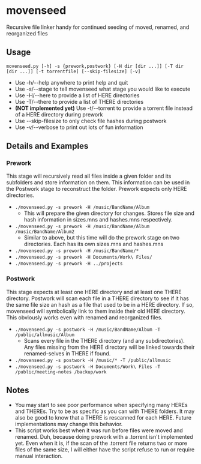 # movenseed
Recursive file linker handy for continued seeding of moved, renamed, and reorganized files

## Usage 

    movenseed.py [-h] -s {prework,postwork} [-H dir [dir ...]] [-T dir [dir ...]] [-t torrentfile] [--skip-filesize] [-v]

* Use -h/--help anywhere to print help and quit
* Use -s/--stage to tell movenseed what stage you would like to execute
* Use -H/--here to provide a list of HERE directories
* Use -T/--there to provide a list of THERE directories
* __(NOT implemented yet)__ Use -t/--torrent to provide a torrent file instead of a HERE directory during prework 
* Use --skip-filesize to only check file hashes during postwork
* Use -v/--verbose to print out lots of fun information

## Details and Examples

### Prework

This stage will recursively read all files inside a given folder and its subfolders and store information on them. This information can be used in the Postwork stage to reconstruct the folder. Prework expects only HERE directories.

* `./movenseed.py -s prework -H /music/BandName/Album`
  * This will prepare the given directory for changes. Stores file size and hash information in sizes.mns and hashes.mns respectively.
* `./movenseed.py -s prework -H /music/BandName/Album /music/BandName/Album2`
  * Similar to above, but this time will do the prework stage on two directories. Each has its own sizes.mns and hashes.mns
* `./movenseed.py -s prework -H /music/BandName/*`
* `./movenseed.py -s prework -H Documents/Work\ Files/`
* `./movenseed.py -s prework -H ../projects`

### Postwork

This stage expects at least one HERE directory and at least one THERE directory. Postwork will scan each file in a THERE directory to see if it has the same file size an hash as a file that used to be in a HERE directory. If so, movenseed will symbolically link to them inside their old HERE directory. This obviously works even with renamed and reorganized files.

* `./movenseed.py -s postwork -H /music/BandName/Album -T /public/allmusic/Album`
  * Scans every file in the THERE directory (and any subdirectories). Any files missing from the HERE directory will be linked towards their renamed-selves in THERE if found.
* `./movenseed.py -s postwork -H /music/* -T /public/allmusic`
* `./movenseed.py -s postwork -H Documents/Work\ Files -T /public/meeting-notes /backup/work`

## Notes

* You may start to see poor performance when specifying many HEREs and THEREs. Try to be as specific as you can with THERE folders. It may also be good to know that a THERE is rescanned for each HERE. Future implementations may change this behavior.
* This script works best when it was run before files were moved and renamed. Duh, because doing prework with a .torrent isn't implemented yet. Even when it is, if the scan of the .torrent file returns two or more files of the same size, I will either have the script refuse to run or require manual interaction.
